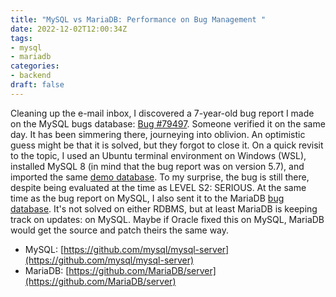 ```yaml
---
title: "MySQL vs MariaDB: Performance on Bug Management "
date: 2022-12-02T12:00:34Z
tags:
- mysql
- mariadb
categories:
- backend
draft: false
---
```

Cleaning up the e-mail inbox, I discovered a 7-year-old bug report I made on the MySQL bugs database: [Bug #79497](https://bugs.mysql.com/bug.php?id=79497). Someone verified it on the same day. It has been simmering there, journeying into oblivion.
An optimistic guess might be that it is solved, but they forgot to close it.
On a quick revisit to the topic, I used an Ubuntu terminal environment on Windows (WSL), installed MySQL 8 (in mind that the bug report was on version 5.7), and imported the same [demo database](https://dev.mysql.com/doc/employee/en/employees-installation.html).
To my surprise, the bug is still there, despite being evaluated at the time as LEVEL S2: SERIOUS.
At the same time as the bug report on MySQL, I also sent it to the MariaDB [bug database](https://jira.mariadb.org/browse/MDEV-9232).
It's not solved on either RDBMS, but at least MariaDB is keeping track on updates: on MySQL. 
Maybe if Oracle fixed this on MySQL, MariaDB would get the source and patch theirs the same way. 

- MySQL: [https://github.com/mysql/mysql-server](https://github.com/mysql/mysql-server)
- MariaDB: [https://github.com/MariaDB/server](https://github.com/MariaDB/server)


